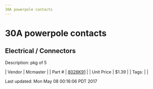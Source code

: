```yaml
---
30A powerpole contacts
---
```

# 30A powerpole contacts
## Electrical / Connectors
Description: 	pkg of 5 

| Vendor | Mcmaster | 
| Part # | [8026K91](https://www.mcmaster.com/#8026K91) | 
| Unit Price | $1.39 | 
| Tags: |  | 

Last updated: Mon May 08 00:16:06 PDT 2017